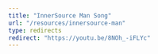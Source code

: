 ```yaml
---
title: "InnerSource Man Song"
url: "/resources/innersource-man"
type: redirects
redirect: "https://youtu.be/8NOh_-iFLYc"
---
```

